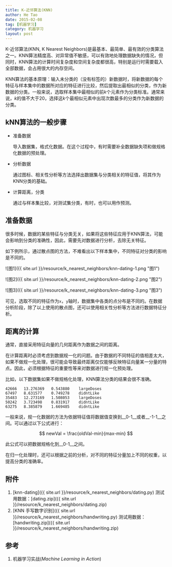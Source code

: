 ```yaml
---
title: K-近邻算法(KNN)
author: He Tao
date: 2015-02-08
tag: [机器学习]
category: 机器学习
layout: post
---
```


K-近邻算法(KNN, K Nearest Neighbors)是最基本、最简单、最有效的分类算法之一。KNN算法精度高、对异常值不敏感，可以有效地处理数据缺失的情况，但同时，KNN算法的计算时间复杂度和空间复杂度都很高，特别是运行时需要载入全部数据，会占用很大的内存空间。

KNN算法的基本原理：输入未分类的（没有标签的）新数据时，将新数据的每个特征与样本集中的数据所对应的特征进行比较，然后提取出最相似的分类，作为新数据的分类。一般来说，选取样本集中最相似的前$k$个元素作为分类标准。通常来说，$k$的值不大于20，选择这$k$个最相似元素中出现次数最多的分类作为新数据的分类。

<!--more-->

kNN算法的一般步骤
------------------

+ 准备数据

    导入数据集，格式化数据。在这个过程中，有时需要补全数据缺失项和做规格化数据的预处理。

+ 分析数据

    通过图标、相关性分析等方法选择出数据集与分类相关的特征值，将其作为KNN分类的基础。

+ 计算距离，分类

    通过与样本集比较，对测试集分类，有时，也可以用作预测。

准备数据
----------

很多时候，数据的某些特征与分类无关，如果将这些特征应用于KNN算法，可能会影响到分类的准确性，因此，需要先对数据进行分析，去除无关特征。

如下例所示，通过散点图的方法，不难看出以下样本集中，不同特征对分类的影响是不同的。

![图1]({{ site.url }}/resource/k_nearest_neighbors/knn-dating-1.png "图1")

![图2]({{ site.url }}/resource/k_nearest_neighbors/knn-dating-2.png "图2")

![图3]({{ site.url }}/resource/k_nearest_neighbors/knn-dating-3.png "图3")

可见，选取不同的特征作为`x`，`y`轴时，数据集中各类的点分布是不同的。在数据分析阶段，除了以上使用的散点图，还可以使用相关性分析等方法进行数据特征分析。

距离的计算
-----------

通常，直接采用特征向量的几何距离作为数据之间的距离。

在计算距离时必须考虑到数据规一化的问题。由于数据的不同特征的值相差太大，如果不做规一化处理，很可能会导致最终距离仅仅能够反映特征向量某一分量的特点。因此，必须根据特征的重要性等来对数据进行规一化预处理。

比如，以下数据集如果不做规格化处理，KNN算法分类的结果会很不准确。

    42666	13.276369	0.543880	largeDoses
    67497	8.631577	0.749278	didntLike
    35483	12.273169	1.508053	largeDoses
    50242	3.723498	0.831917	didntLike
    63275	8.385879	1.669485	didntLike

一般来说，规一化数据的方法为依据特征值将数据值变换到__0-1__或者__-1-1__之间。可以通过以下公式进行：

$$ newVal = \frac{oldVal-min}{max-min} $$

此公式可以把数据规格化到__0-1__之间。

在归一化处理时，还可以根据之前的分析，对不同的特征分量加上不同的权重，以提高分类的准确率。

附件
-----

1. [knn-dating]({{ site.url }}/resource/k_nearest_neighbors/dating.py)
   测试用数据：[dating.zip]({{ site.url }}/resource/k_nearest_neighbors/dating.zip)
2. [KNN 手写数字识别]({{ site.url }}/resource/k_nearest_neighbors/handwriting.py)
   测试用数据：[handwriting.zip]({{ site.url }}/resource/k_nearest_neighbors/handwriting.zip)

参考
-----

1. 机器学习实战(<i>Machine Learning in Action</i>)





